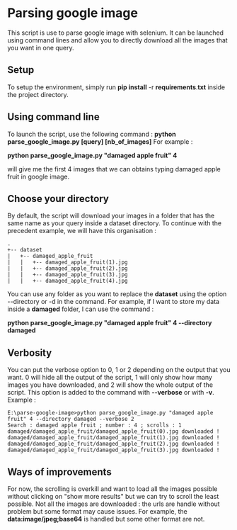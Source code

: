 # Parsing google image

This script is use to parse google image with selenium. It can be launched using command lines and allow you to directly download all the images that you want in one query.


## Setup

To setup the environment, simply run **pip install** -r **requirements**.**txt** inside the project directory.

## Using command line

To launch the script, use the following command : **python parse_google_image.py [query] [nb_of_images]**
For example : 

**python parse_google_image.py "damaged apple fruit" 4** 

will give me the first 4 images that we can obtains typing damaged apple fruit in google image.

## Choose your directory

By default, the script will download your images in a folder that has the same name as your query inside a dataset directory. To continue with the precedent example, we will have this organisation :
```
.
+-- dataset
|   +-- damaged_apple_fruit
|   |	+-- damaged_apple_fruit(1).jpg
|   |	+-- damaged_apple_fruit(2).jpg
|   |	+-- damaged_apple_fruit(3).jpg
|   |	+-- damaged_apple_fruit(4).jpg
```
You can use any folder as you want to replace the **dataset** using the option --directory or -d in the command. For example, if I want to store my data inside a **damaged** folder, I can use the command  : 

**python parse_google_image.py "damaged apple fruit" 4 --directory damaged**

## Verbosity

You can put the verbose option to 0, 1 or 2 depending on the output that you want. 0 will hide all the output of the script, 1 will only show how many images you have downloaded, and 2 will show the whole output of the script. This option is added to the command with **--verbose** or with **-v**.
Example : 
```
E:\parse-google-image>python parse_google_image.py "damaged apple fruit" 4 --directory damaged --verbose 2
Search : damaged apple fruit ; number : 4 ; scrolls : 1
damaged/damaged_apple_fruit/damaged_apple_fruit(0).jpg downloaded !
damaged/damaged_apple_fruit/damaged_apple_fruit(1).jpg downloaded !
damaged/damaged_apple_fruit/damaged_apple_fruit(2).jpg downloaded !
damaged/damaged_apple_fruit/damaged_apple_fruit(3).jpg downloaded !
```
## Ways of improvements

For now, the scrolling is overkill and want to load all the images possible without clicking on "show more results" but we can try to scroll the least possible.
Not all the images are downloaded : the urls are handle without problem but some format may cause issues. For example, the **data:image/jpeg;base64** is handled but some other format are not.
